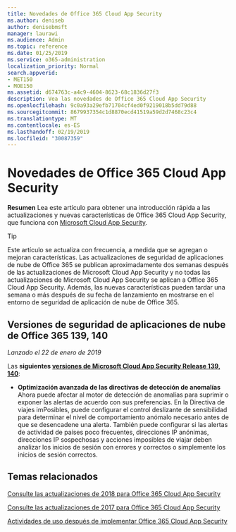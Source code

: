 ```yaml
---
title: Novedades de Office 365 Cloud App Security
ms.author: deniseb
author: denisebmsft
manager: laurawi
ms.audience: Admin
ms.topic: reference
ms.date: 01/25/2019
ms.service: o365-administration
localization_priority: Normal
search.appverid:
- MET150
- MOE150
ms.assetid: d674763c-a4c9-4604-8623-68c1836d27f3
description: Vea las novedades de Office 365 Cloud App Security
ms.openlocfilehash: 9c0a93a29efb71704cf4ed0f9219018b5dd79d88
ms.sourcegitcommit: 8679937354c1d8870ecd41519a59d2d7468c23c4
ms.translationtype: MT
ms.contentlocale: es-ES
ms.lasthandoff: 02/19/2019
ms.locfileid: "30087359"
---
```

# <a name="what-is-new-in-office-365-cloud-app-security"></a>Novedades de Office 365 Cloud App Security

**Resumen** Lea este artículo para obtener una introducción rápida a las actualizaciones y nuevas características de Office 365 Cloud App Security, que funciona con [Microsoft Cloud App Security](https://aka.ms/whatiscas).
  
> [!TIP]
> Este artículo se actualiza con frecuencia, a medida que se agregan o mejoran características. Las actualizaciones de seguridad de aplicaciones de nube de Office 365 se publican aproximadamente dos semanas después de las actualizaciones de Microsoft Cloud App Security y no todas las actualizaciones de Microsoft Cloud App Security se aplican a Office 365 Cloud App Security. Además, las nuevas características pueden tardar una semana o más después de su fecha de lanzamiento en mostrarse en el entorno de seguridad de aplicación de nube de Office 365.

## <a name="office-365-cloud-app-security-releases-139-140"></a>Versiones de seguridad de aplicaciones de nube de Office 365 139, 140

*Lanzado el 22 de enero de 2019*

Las **siguientes [versiones de Microsoft Cloud App Security Release 139, 140](https://docs.microsoft.com/cloud-app-security/release-notes#cloud-app-security-release-139-140)**:

- **Optimización avanzada de las directivas de detección de anomalías** Ahora puede afectar al motor de detección de anomalías para suprimir o exponer las alertas de acuerdo con sus preferencias. En la Directiva de viajes imPosibles, puede configurar el control deslizante de sensibilidad para determinar el nivel de comportamiento anómalo necesario antes de que se desencadene una alerta. También puede configurar si las alertas de actividad de países poco frecuentes, direcciones IP anónimas, direcciones IP sospechosas y acciones imposibles de viajar deben analizar los inicios de sesión con errores y correctos o simplemente los inicios de sesión correctos. 

## <a name="related-topics"></a>Temas relacionados

[Consulte las actualizaciones de 2018 para Office 365 Cloud App Security](new-in-office-365-cas-2018.md)

[Consulte las actualizaciones de 2017 para Office 365 Cloud App Security](new-in-office-365-cas-2017.md)
    
[Actividades de uso después de implementar Office 365 Cloud App Security](utilization-activities-for-ocas.md)